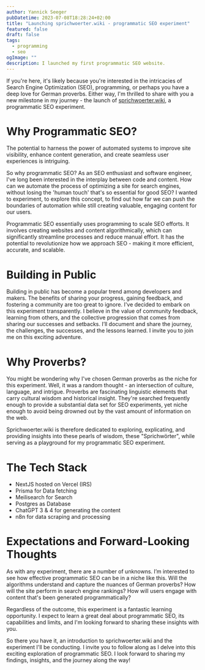 ```yaml
---
author: Yannick Seeger
pubDatetime: 2023-07-08T18:28:24+02:00
title: "Launching sprichwoerter.wiki - programmatic SEO experiment"
featured: false
draft: false
tags:
  - programming
  - seo
ogImage: ""
description: I launched my first programmatic SEO website. 
---
```


If you're here, it's likely because you're interested in the intricacies of Search Engine Optimization (SEO), programming, or perhaps you have a deep love for German proverbs. Either way, I'm thrilled to share with you a new milestone in my journey - the launch of [sprichwoerter.wiki](https://sprichwoerter.wiki), a programmatic SEO experiment.

# Why Programmatic SEO?
The potential to harness the power of automated systems to improve site visibility, enhance content generation, and create seamless user experiences is intriguing.

So why programmatic SEO? As an SEO enthusiast and software engineer, I've long been interested in the interplay between code and content. How can we automate the process of optimizing a site for search engines, without losing the 'human touch' that's so essential for good SEO? I wanted to experiment, to explore this concept, to find out how far we can push the boundaries of automation while still creating valuable, engaging content for our users.

Programmatic SEO essentially uses programming to scale SEO efforts. It involves creating websites and content algorithmically, which can significantly streamline processes and reduce manual effort. It has the potential to revolutionize how we approach SEO - making it more efficient, accurate, and scalable.

# Building in Public
Building in public has become a popular trend among developers and makers. The benefits of sharing your progress, gaining feedback, and fostering a community are too great to ignore. I've decided to embark on this experiment transparently. I believe in the value of community feedback, learning from others, and the collective progression that comes from sharing our successes and setbacks. I’ll document and share the journey, the challenges, the successes, and the lessons learned. I invite you to join me on this exciting adventure.

# Why Proverbs?
You might be wondering why I've chosen German proverbs as the niche for this experiment. Well, it was a random thought - an intersection of culture, language, and intrigue. Proverbs are fascinating linguistic elements that carry cultural wisdom and historical insight. They're searched frequently enough to provide a substantial data set for SEO experiments, yet niche enough to avoid being drowned out by the vast amount of information on the web.

Sprichwoerter.wiki is therefore dedicated to exploring, explicating, and providing insights into these pearls of wisdom, these "Sprichwörter", while serving as a playground for my programmatic SEO experiment.

# The Tech Stack
- NextJS hosted on Vercel (IRS)
- Prisma for Data fetching
- Meilisearch for Search
- Postgres as Database
- ChatGPT 3 & 4 for generating the content
- n8n for data scraping and processing

# Expectations and Forward-Looking Thoughts
As with any experiment, there are a number of unknowns. I’m interested to see how effective programmatic SEO can be in a niche like this. Will the algorithms understand and capture the nuances of German proverbs? How will the site perform in search engine rankings? How will users engage with content that's been generated programmatically?

Regardless of the outcome, this experiment is a fantastic learning opportunity. I expect to learn a great deal about programmatic SEO, its capabilities and limits, and I'm looking forward to sharing these insights with you.

So there you have it, an introduction to sprichwoerter.wiki and the experiment I'll be conducting. I invite you to follow along as I delve into this exciting exploration of programmatic SEO. I look forward to sharing my findings, insights, and the journey along the way!
